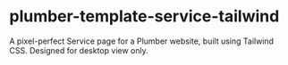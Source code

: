 # plumber-template-service-tailwind
A pixel-perfect Service page for a Plumber website, built using Tailwind CSS. Designed for desktop view only.
